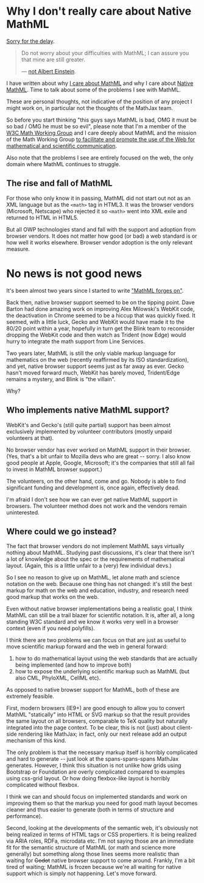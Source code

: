 # Why I don't really care about Native MathML

[Sorry for the delay](/0169).

> Do not worry about your difficulties with MathML; I can assure you that mine are still greater.
>
> — [not Albert Einstein](http://en.wikiquote.org/wiki/Albert_Einstein#1940s).

I have written about why [I care about MathML](/0175/) and why I care about [Native MathML](/0176/). Time to talk about some of the problems I see with MathML.

These are personal thoughts, not indicative of the position of any project I might work on, in particular not the thoughts of the MathJax team.

So before you start thinking "this guys says MathML is bad, OMG it must be so bad / OMG he must be so evil", please note that I'm a member of the [W3C Math Working Group](http://www.w3.org/Math/) and I care deeply about MathML and the mission of the Math Working Group [to facilitate and promote the use of the Web for mathematical and scientific communication](http://www.w3.org/Math/Documents/Charter2006.html).

Also note that the problems I see are entirely focused on the web, the only domain where MathML continues to struggle.

## The rise and fall of MathML

For those who only know it in passing, MathML did not start out not as an XML language but as the `<math>` tag in HTML3. It was the browser vendors (Microsoft, Netscape) who rejected it so `<math>` went into XML exile and returned to HTML in HTML5.

But all OWP technologies stand and fall with the support and adoption from browser vendors. It does not matter how good (or bad) a web standard is or how well it works elsewhere. Browser vendor adoption is the only relevant measure.

# No news is not good news

It's been almost two years since I started to write ["MathML forges on"](http://radar.oreilly.com/2013/11/mathml-forges-on.html).

Back then, native browser support seemed to be on the tipping point. Dave Barton had done amazing work on improving Alex Milowski's WebKit code, the deactivation in Chrome seemed to be a hiccup that was quickly fixed. It seemed, with a little luck, Gecko and WebKit would have made it to the 80/20 point within a year, hopefully in turn get the Blink team to reconsider dropping the WebKit code and then watch as Trident (now Edge) would hurry to integrate the math support from Line Services.

Two years later, MathML is still the only viable markup language for mathematics on the web (recently reaffirmed by its ISO standardization), and yet, native browser support seems just as far away as ever. Gecko hasn't moved forward much, WebKit has barely moved, Trident/Edge remains a mystery, and Blink is "the villain".

Why?

## Who implements native MathML support?

WebKit's and Gecko's (still quite partial) support has been almost exclusively implemented by volunteer contributors (mostly unpaid volunteers at that).

No browser vendor has ever worked on MathML support in their browser. (Yes, that's a bit unfair to Mozilla devs who are great -- sorry. I also know good people at Apple, Google, Microsoft; it's the companies that still all fail to invest in MathML browser support.)

The volunteers, on the other hand, come and go. Nobody is able to find significant funding and development is, once again, effectively dead.

I'm afraid I don't see how we can ever get native MathML support in browsers. The volunteer method does not work and the vendors remain uninterested.

## Where could we go instead?

The fact that browser vendors do not implement MathML says virtually nothing about MathML. Studying past discussions, it's clear that there isn't a lot of knowledge about the spec or the requirements of mathematical layout. (Again, this is a little unfair to a (very) few individual devs.)

So I see no reason to give up on MathML, let alone math and science notation on the web. Because one thing has not changed: it's still the best markup for math on the web and education, industry, and research need good markup that works on the web.

Even without native browser implementations being a realistic goal, I think MathML can still be a trail blazer for scientific notation. It is, after all, a long standing W3C standard and we know it works very well in a browser context (even if you need polyfills).

I think there are two problems we can focus on that are just as useful to move scientific markup forward and the web in general forward:

1. how to do mathematical layout using the web standards that are actually being implemented (and how to improve both)
2. how to expose the underlying scientific markup such as MathML (but also CML, PhyloXML, CellML etc).

As opposed to native browser support for MathML, both of these are extremely feasible.

First, modern browsers (IE9+) are good enough to allow you to convert MathML "statically" into HTML or SVG markup so that the result provides the same layout on all browsers, comparable to TeX quality but naturally integrated into the page context. To be clear, this is not (just) about client-side rendering like MathJax; in fact, only our next release add an output mechanism of this kind.

The only problem is that the necessary markup itself is horribly complicated and hard to generate -- just look at the spans-spans-spans MathJax generates. However, I think this situation is not unlike how grids using Bootstrap or Foundation are overly complicated compared to examples using css-grid layout. Or how doing flexbox-like layout is horribly complicated without flexbox.

I think we can and should focus on implemented standards and work on improving them so that the markup you need for good math layout becomes cleaner and thus easier to generate (both in terms of structure and performance).

Second, looking at the developments of the semantic web, it's obviously not being realized in terms of HTML tags or CSS propertiers. It is being realized via ARIA roles, RDFa, microdata etc. I'm not saying those are an immediate fit for the semantic structure of MathML (or math and science more generally) but something along those lines seems more realistic than waiting for <del>Godot</del> native browser support to come around. Frankly, I'm a bit tired of waiting; MathML is frozen because we're all waiting for native support which is simply not happening. Let's move forward.
